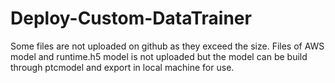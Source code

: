 # Deploy-Custom-DataTrainer

Some files are not uploaded on github as they exceed the size. Files of AWS model and runtime.h5 model is not uploaded but the model can be build through ptcmodel and export in local machine for use. 
